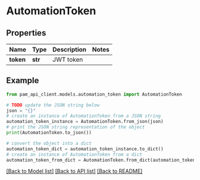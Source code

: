 # AutomationToken


## Properties

Name | Type | Description | Notes
------------ | ------------- | ------------- | -------------
**token** | **str** | JWT token | 

## Example

```python
from pam_api_client.models.automation_token import AutomationToken

# TODO update the JSON string below
json = "{}"
# create an instance of AutomationToken from a JSON string
automation_token_instance = AutomationToken.from_json(json)
# print the JSON string representation of the object
print(AutomationToken.to_json())

# convert the object into a dict
automation_token_dict = automation_token_instance.to_dict()
# create an instance of AutomationToken from a dict
automation_token_from_dict = AutomationToken.from_dict(automation_token_dict)
```
[[Back to Model list]](../README.md#documentation-for-models) [[Back to API list]](../README.md#documentation-for-api-endpoints) [[Back to README]](../README.md)


